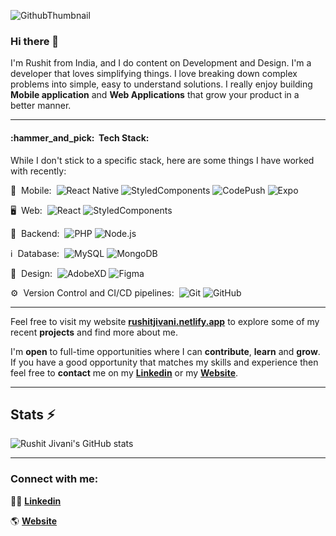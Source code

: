 ![GithubThumbnail](https://github.com/Rushit013/Rushit013/assets/60570262/34859ebf-b1ae-441a-818d-8432dcef5ba6)

### Hi there 👋

I'm Rushit from India, and I do content on Development and Design. I'm a developer that loves simplifying things. I love breaking down complex problems into simple, easy to understand solutions. I really enjoy building **Mobile application** and **Web Applications** that grow your product in a better manner.

---

<h4>:hammer_and_pick:&nbsp;&nbsp;Tech Stack:</h4>

While I don't stick to a specific stack, here are some things I have worked with recently:

:iphone:&nbsp;&nbsp;Mobile:&nbsp;
  ![React Native](https://img.shields.io/badge/-React%20Native-0A1A2F?style=flat-square&logo=React&logoColor=00d8fd)
  ![StyledComponents](https://img.shields.io/badge/-StyledComponents-0A1A2F?style=flat-square&logo=styled-components&logoColor=fff)
  ![CodePush](https://img.shields.io/badge/-CodePush-0A1A2F?style=flat-square&logo=codepush&logoColor=fff)
  ![Expo](https://img.shields.io/badge/-Expo-0A1A2F?style=flat-square&logo=Expo&logoColor=FFF)

:desktop_computer:&nbsp;&nbsp;Web:&nbsp;
  ![React](https://img.shields.io/badge/-React-0A1A2F?style=flat-square&logo=react)
  ![StyledComponents](https://img.shields.io/badge/-StyledComponents-0A1A2F?style=flat-square&logo=styled-components&logoColor=fff)


:abacus:&nbsp;&nbsp;Backend:&nbsp;
  ![PHP](https://img.shields.io/badge/-php-0A1A2F?style=flat-square&logo=php)
  ![Node.js](https://img.shields.io/badge/-Node.js-0A1A2F?style=flat-square&logo=node.js)

:information_source:&nbsp;&nbsp;Database:&nbsp;
  ![MySQL](https://img.shields.io/badge/-MySQL-0A1A2F?style=flat-square&logo=mysql&logoColor=00d8fd)
  ![MongoDB](https://img.shields.io/badge/-MongoDB-0A1A2F?style=flat-square&logo=mongodb)

:art:&nbsp;&nbsp;Design:&nbsp;
  ![AdobeXD](https://img.shields.io/badge/-AdobeXD-0A1A2F?style=flat-square&logo=adobe-xd)
  ![Figma](https://img.shields.io/badge/-Figma-0A1A2F?style=flat-square&logo=figma)

:gear:&nbsp;&nbsp;Version Control and CI/CD pipelines:&nbsp;
  ![Git](https://img.shields.io/badge/-Git-0A1A2F?style=flat-square&logo=git)
  ![GitHub](https://img.shields.io/badge/-GitHub-0A1A2F?style=flat-square&logo=github)

---

Feel free to visit my website **[rushitjivani.netlify.app](https://rushitjivani.netlify.app)** to explore some of my recent **projects** and find more about me.

I'm **open** to full-time opportunities where I can **contribute**, **learn** and **grow**. If you have a good opportunity that matches my skills and experience then feel free to **contact** me on my **[Linkedin](https://linkedin.com/in/rushitjivani)** or my **[Website](https://rushitjivani.netlify.app)**.


---

## **Stats** ⚡

![Rushit Jivani's GitHub stats](https://github-readme-stats.vercel.app/api?username=Rushit013&count_private=true&include_all_commits=true&show_icons=true)


---

### Connect with me:


👨‍💼 **[Linkedin](https://linkedin.com/in/rushitjivani)**

🌎 **[Website](https://rushitjivani.netlify.app)**
